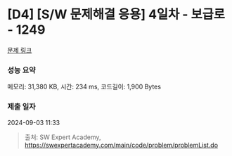 # [D4] [S/W 문제해결 응용] 4일차 - 보급로 - 1249 

[문제 링크](https://swexpertacademy.com/main/code/problem/problemDetail.do?contestProbId=AV15QRX6APsCFAYD) 

### 성능 요약

메모리: 31,380 KB, 시간: 234 ms, 코드길이: 1,900 Bytes

### 제출 일자

2024-09-03 11:33



> 출처: SW Expert Academy, https://swexpertacademy.com/main/code/problem/problemList.do